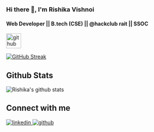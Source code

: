 


   ### Hi there 👋, I'm Rishika Vishnoi
 #### Web Developer || B.tech (CSE) || @hackclub rait || SSOC  
                                                      
 







[<img src='https://cdn.jsdelivr.net/npm/simple-icons@3.0.1/icons/github.svg' alt='github' height='40' >](https://github.com/rishikavishnoi)  


[![GitHub Streak](https://github-readme-streak-stats.herokuapp.com?user=RishikaVishnoi&theme=dark&hide_border=true)](https://git.io/streak-stats)





## Github Stats  
![Rishika's github stats](https://github-readme-stats.vercel.app/api?username=rishikavishnoi)
<br/>  



## Connect with me  
<div align="left">
<a href="https://linkedin.com/in/https://www.linkedin.com/in/rishika-vishnoi-94a0b9213/" target="_blank">
<img src=https://img.shields.io/badge/linkedin-%231E77B5.svg?&style=for-the-badge&logo=linkedin&logoColor=white alt=linkedin style="margin-bottom: 5px;" />
</a>
<a href="https://github.com/https://github.com/Rishikavishnoi" target="_blank">
<img src=https://img.shields.io/badge/github-%2324292e.svg?&style=for-the-badge&logo=github&logoColor=white alt=github style="margin-bottom: 5px;" />
</a>  
</div>  
  <br/>
  




